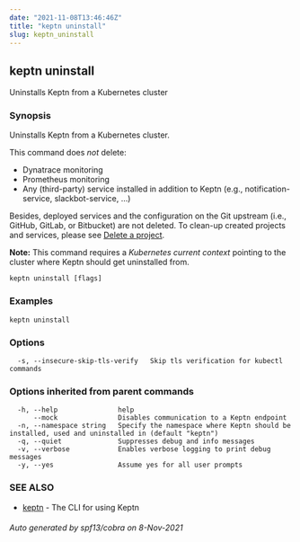 ```yaml
---
date: "2021-11-08T13:46:46Z"
title: "keptn uninstall"
slug: keptn_uninstall
---
```

## keptn uninstall

Uninstalls Keptn from a Kubernetes cluster

### Synopsis

Uninstalls Keptn from a Kubernetes cluster.

This command does *not* delete: 

* Dynatrace monitoring
* Prometheus monitoring
* Any (third-party) service installed in addition to Keptn (e.g., notification-service, slackbot-service, ...)

Besides, deployed services and the configuration on the Git upstream (i.e., GitHub, GitLab, or Bitbucket) are not deleted. To clean-up created projects and services, please see [Delete a project](https://keptn.sh/docs//manage/project/#delete-a-project).

**Note:** This command requires a *Kubernetes current context* pointing to the cluster where Keptn should get uninstalled from.


```
keptn uninstall [flags]
```

### Examples

```
keptn uninstall
```

### Options

```
  -s, --insecure-skip-tls-verify   Skip tls verification for kubectl commands
```

### Options inherited from parent commands

```
  -h, --help               help
      --mock               Disables communication to a Keptn endpoint
  -n, --namespace string   Specify the namespace where Keptn should be installed, used and uninstalled in (default "keptn")
  -q, --quiet              Suppresses debug and info messages
  -v, --verbose            Enables verbose logging to print debug messages
  -y, --yes                Assume yes for all user prompts
```

### SEE ALSO

* [keptn](../keptn/)	 - The CLI for using Keptn

###### Auto generated by spf13/cobra on 8-Nov-2021
